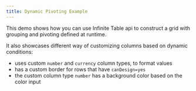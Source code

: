 ```yaml
---
title: Dynamic Pivoting Example
---
```


This demo shows how you can use Infinite Table api to construct a grid with grouping and pivoting defined at runtime.

It also showcases different way of customizing columns based on dynamic conditions:

- uses custom `number` and `currency` column types, to format values
- has a custom border for rows that have `canDesign=yes`
- the custom column type `number` has a background color based on the color input

<Sandpack deps="react-select">

```tsx file=dynamic-advanced-pivoting-example.page.tsx

```

</Sandpack>
